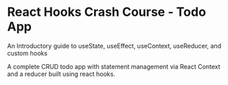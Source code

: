 # React Hooks Crash Course - Todo App

An Introductory guide to useState, useEffect, useContext, useReducer, and custom hooks

A complete CRUD todo app with statement management via React Context and a reducer built using react hooks.
